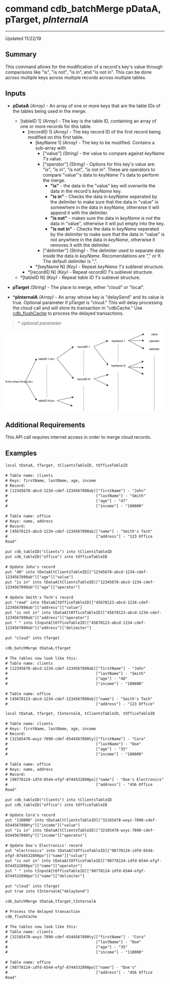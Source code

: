 # command cdb_batchMerge pDataA, pTarget, *pInternalA*
---
Updated 11/22/19
## Summary
This command allows for the modification of a record's key's value through comparisons like "is", "is not", "is in", and "is not in". This can be done across multiple keys across multiple records across multiple tables.

## Inputs
* **pDataA** *(Array)* - An array of one or more keys that are the table IDs of the tables being used in the merge.
	* [tableID 1] *(Array)* - The key is the table ID, containing an array of one or more records for this table.
		* [recordID 1] *(Array)* - The key record ID of the first record being modified on this first table.
			* [keyName 1] *(Array)* - The key to be modified. Contains a sub-array with 
				* ["value"] *(String)* - the value to compare against *keyName 1*'s value.
				* ["operator"] *(String)* - Options for this key's value are: "is", "is in", "is not", "is not in". These are operators to compare "value"'s data to *keyName 1*'s data to perform the merge.
					- **"is"** - the data in the "value" key will overwrite the data in the record's *keyName* key.
					- **"is in"** - Checks the data in *keyName* seperated by the delimiter to make sure that the data in "value" is somewhere in the data in *keyName*, otherwise it will append it with the delimiter.
					- **"is not"** - makes sure the data in *keyName* *is not* the data in "value", otherwise it will put empty into the key. 
					- **"is not in"** - Checks the data in *keyName* seperated by the delimiter to make sure that the data in "value" is not anywhere in the data in *keyName*, otherwise it removes it with the delimiter.
				* ["delimiter"] *(String)* - The delimiter used to separate data inside the data in *keyName*. Recomendations are "," or lf. The default delimiter is ",".
			* \*[keyName N] *(Key)* - Repeat *keyName 1's* sublevel structure.
		* \*[recordID N] *(Key)* - Repeat *recordID 1*'s sublevel structure.
	* \*[tableID N] *(Key)* - Repeat *table ID 1*'s sublevel structure.

* **pTarget** *(String)* - The place to merge, either "cloud" or "local".

* \***pInternalA** *(Array)* - An array whose key is "delaySend" and its value is true. Optional parameter if pTarget is "cloud." This will delay processing the cloud call and will store its transaction in "cdbCache." Use [cdb_flushCache](FlushCache.md) to process the delayed transactions.

> \* _optional parameter_

![BatchMergeInput](images/BatchMergeInput.svg)

## Additional Requirements
This API call requires internet access in order to merge cloud records.

## Examples
```livecodeserver
local tDataA, tTarget, tClientsTableID, tOfficeTableID
     
# Table name: clients						   
# Keys: firstName, lastName, age, income
# Record: 
# [12345678-abcd-1234-cdef-1234567890ab]["firstName"] - "John"
#                                       ["lastName"] - "Smith"
#                                       ["age"] - "47"
#                                       ["income"] - "100000"

# Table name: office
# Keys: name, address
# Record:
# [45678123-abcd-1234-cdef-1234567890ab]["name"] - "Smith's Tech"
#                                       ["address"] - "123 Office Road"

put cdb_tableID("clients") into tClientsTableID                                       
put cdb_tableID("office") into tOfficeTableID

# Update John's record
put "48" into tDataA[tClientsTableID]["12345678-abcd-1234-cdef-1234567890ab"]["age"]["value"]
put "is in" into tDataA[tClientsTableID]["12345678-abcd-1234-cdef-1234567890ab"]["age"]["operator"]

# Update Smith's Tech's record
put "road" into tDataA[tOfficeTableID]["45678123-abcd-1234-cdef-1234567890ab"]["address"]["value"]
put "is not in" into tDataA[tOfficeTableID]["45678123-abcd-1234-cdef-1234567890ab"]["address"]["operator"]
put " " into tInputA[tOfficeTableID]["45678123-abcd-1234-cdef-1234567890ab"]["address"]["delimiter"]

put "cloud" into tTarget

cdb_batchMerge tDataA,tTarget

# The tables now look like this:
# Table name: clients						
# [12345678-abcd-1234-cdef-1234567890ab]["firstName"] - "John"
#                                       ["lastName"] - "Smith"
#                                       ["age"] - "48"
#                                       ["income"] - "100000"
                                       
# Table name: office
# [45678123-abcd-1234-cdef-1234567890ab]["name"] - "Smith's Tech"
#                                       ["address"] - "123 Office"
```

```livecodeserver
local tDataA, tTarget, tInternalA, tClientsTableID, tOfficeTableID

# Table name: clients						   
# Keys: firstName, lastName, age, income
# Record: 
# [32165478-wxyz-7890-cdef-6544567890ty]["firstName"] - "Cora"
#                                       ["lastName"] - "Doe"
#                                       ["age"] - "35"
#                                       ["income"] - "100000"

# Table name: office
# Keys: name, address
# Record:
# [98778124-idfd-6544-efgf-8744532890po]["name"] - "Doe's Electronics"
#                                       ["address"] - "456 Office Road"

put cdb_tableID("clients") into tClientsTableID                                       
put cdb_tableID("office") into tOfficeTableID

# Update Cora's record
put "110000" into tDataA[tClientsTableID]["32165478-wxyz-7890-cdef-6544567890ty"]["income"]["value"]
put "is in" into tDataA[tClientsTableID]["32165478-wxyz-7890-cdef-6544567890ty"]["income"]["operator"]

# Update Doe's Electronics' record
put "electronics" into tDataA[tOfficeTableID]["98778124-idfd-6544-efgf-8744532890po"]["name"]["value"]
put "is not in" into tDataA[tOfficeTableID]["98778124-idfd-6544-efgf-8744532890po"]["name"]["operator"]
put " " into tInputA[tOfficeTableID]["98778124-idfd-6544-efgf-8744532890po"]["name"]["delimiter"]

put "cloud" into tTarget
put true into tInternalA["delaySend"]

cdb_batchMerge tDataA,tTarget,tInternalA

# Process the delayed transaction
cdb_flushCache

# The tables now look like this:
# Table name: clients						
# [32165478-wxyz-7890-cdef-6544567890ty]["firstName"] - "Cora"
#                                       ["lastName"] - "Doe"
#                                       ["age"] - "35"
#                                       ["income"] - "110000"
                                       
# Table name: office
# [98778124-idfd-6544-efgf-8744532890po]["name"] - "Doe's"
#                                       ["address"] - "456 Office Road"
```